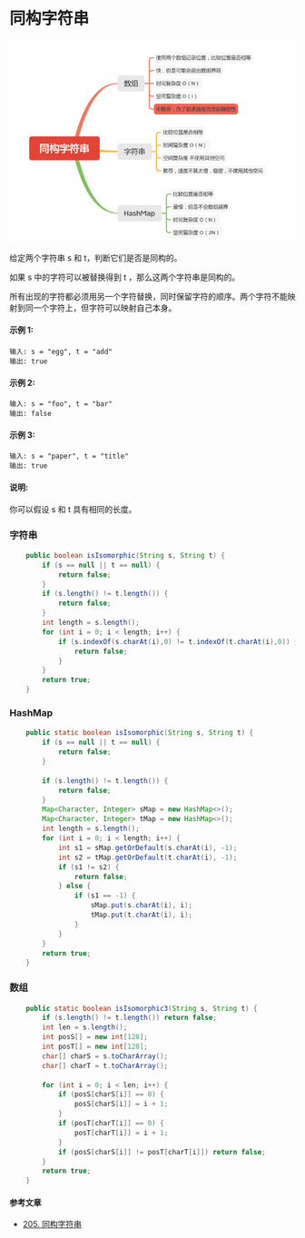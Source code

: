 同构字符串
========

![image_isIsomorphic](../images/lc-hashtable/image_isIsomorphic.png)

给定两个字符串 s 和 t，判断它们是否是同构的。

如果 s 中的字符可以被替换得到 t ，那么这两个字符串是同构的。

所有出现的字符都必须用另一个字符替换，同时保留字符的顺序。两个字符不能映射到同一个字符上，但字符可以映射自己本身。

#### 示例 1:
```
输入: s = "egg", t = "add"
输出: true
```

#### 示例 2:
```
输入: s = "foo", t = "bar"
输出: false
```

#### 示例 3:
```
输入: s = "paper", t = "title"
输出: true
```

#### 说明:
你可以假设 s 和 t 具有相同的长度。

### 字符串
```java
    public boolean isIsomorphic(String s, String t) {
        if (s == null || t == null) {
            return false;
        }
        if (s.length() != t.length()) {
            return false;
        }
        int length = s.length();
        for (int i = 0; i < length; i++) {
            if (s.indexOf(s.charAt(i),0) != t.indexOf(t.charAt(i),0)) {
                return false;
            }
        }
        return true;
    }
```

### HashMap
```java
    public static boolean isIsomorphic(String s, String t) {
        if (s == null || t == null) {
            return false;
        }

        if (s.length() != t.length()) {
            return false;
        }
        Map<Character, Integer> sMap = new HashMap<>();
        Map<Character, Integer> tMap = new HashMap<>();
        int length = s.length();
        for (int i = 0; i < length; i++) {
            int s1 = sMap.getOrDefault(s.charAt(i), -1);
            int s2 = tMap.getOrDefault(t.charAt(i), -1);
            if (s1 != s2) {
                return false;
            } else {
                if (s1 == -1) {
                    sMap.put(s.charAt(i), i);
                    tMap.put(t.charAt(i), i);
                }
            }
        }
        return true;
    }
```

### 数组
```java
    public static boolean isIsomorphic3(String s, String t) {
        if (s.length() != t.length()) return false;
        int len = s.length();
        int posS[] = new int[128];
        int posT[] = new int[128];
        char[] charS = s.toCharArray();
        char[] charT = t.toCharArray();

        for (int i = 0; i < len; i++) {
            if (posS[charS[i]] == 0) {
                posS[charS[i]] = i + 1;
            }
            if (posT[charT[i]] == 0) {
                posT[charT[i]] = i + 1;
            }
            if (posS[charS[i]] != posT[charT[i]]) return false;
        }
        return true;
    }
```

#### 参考文章
-  [205. 同构字符串](https://leetcode-cn.com/problems/isomorphic-strings/)

